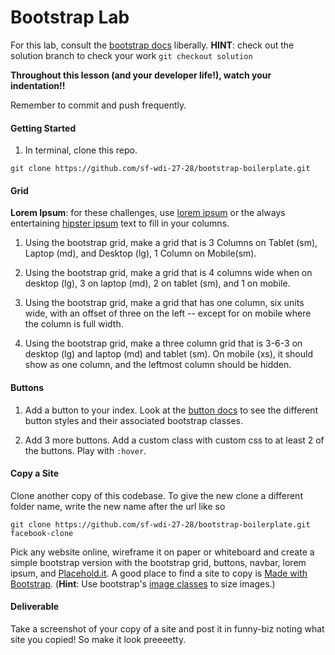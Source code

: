 # Bootstrap Lab

For this lab, consult the [bootstrap docs](http://getbootstrap.com/) liberally. __HINT__: check out the solution branch to check your work `git checkout solution`

__Throughout this lesson (and your developer life!), watch your indentation!!__

Remember to commit and push frequently.

#### Getting Started
1. In terminal, clone this repo.
```
git clone https://github.com/sf-wdi-27-28/bootstrap-boilerplate.git
```

#### Grid
**Lorem Ipsum**: for these challenges, use [lorem ipsum](http://www.lipsum.com/feed/html) or the always entertaining [hipster ipsum](http://hipsum.co/) text to fill in your columns.

1. Using the bootstrap grid, make a grid that is 3 Columns on Tablet (sm), Laptop (md), and Desktop (lg), 1 Column on Mobile(sm).

1. Using the bootstrap grid, make a grid that is 4 columns wide when on desktop (lg), 3 on laptop (md), 2 on tablet (sm), and 1 on mobile.

1. Using the bootstrap grid, make a grid that has one column, six units wide, with an offset of three on the left -- except for on mobile where the column is full width.

1. Using the bootstrap grid, make a three column grid that is 3-6-3 on desktop (lg) and laptop (md) and tablet (sm). On mobile (xs), it should show as one column, and the leftmost column should be hidden.

#### Buttons
1. Add a button to your index. Look at the [button docs](http://getbootstrap.com/css/#buttons) to see the different button styles and their associated bootstrap classes.

1. Add 3 more buttons. Add a custom class with custom css to at least 2 of the buttons. Play with `:hover`.

#### Copy a Site

Clone another copy of this codebase. To give the new clone a different folder name, write the new name after the url like so

```
git clone https://github.com/sf-wdi-27-28/bootstrap-boilerplate.git facebook-clone
```

Pick any website online, wireframe it on paper or whiteboard and create a simple bootstrap version with the bootstrap grid, buttons, navbar, lorem ipsum, and [Placehold.it](https://placehold.it/). A good place to find a site to copy is [Made with Bootstrap](http://builtwithbootstrap.com/). (**Hint**: Use bootstrap's [image classes](http://getbootstrap.com/css/#images) to size images.)

#### Deliverable
Take a screenshot of your copy of a site and post it in funny-biz noting what site you copied! So make it look preeeetty. 
